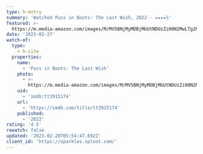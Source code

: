 ```yaml
---
type: h-entry
summary: 'Watched Puss in Boots: The Last Wish, 2022 - ★★★★½'
featured: >-
  https://m.media-amazon.com/images/M/MV5BNjMyMDBjMGUtNDUzZi00N2MwLTg1MjItZTk2MDE1OTZmNTYxXkEyXkFqcGdeQXVyMTQ5NjA0NDM0._V1_SX300.jpg
date: '2023-02-27'
watch-of:
  type:
    - h-cite
  properties:
    name:
      - 'Puss in Boots: The Last Wish'
    photo:
      - >-
        https://m.media-amazon.com/images/M/MV5BNjMyMDBjMGUtNDUzZi00N2MwLTg1MjItZTk2MDE1OTZmNTYxXkEyXkFqcGdeQXVyMTQ5NjA0NDM0._V1_SX300.jpg
    uid:
      - 'imdb:tt3915174'
    url:
      - 'https://imdb.com/title/tt3915174'
    published:
      - '2022'
rating: '4.5'
rewatch: false
updated: '2023-02-28T05:54:47.692Z'
client_id: 'https://sparkles.sploot.com/'
---
```


